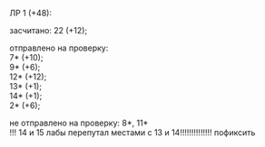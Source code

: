 ЛР 1 (+48):  

засчитано: 22 (+12);  

отправлено на проверку:  
7* (+10);  
9* (+6);  
12* (+12);  
13* (+1);  
14* (+1);  
2* (+6);  

не отправлено на проверку: 8*, 11*  
!!! 14 и 15 лабы перепутал местами с 13 и 14!!!!!!!!!!!!!! пофиксить
